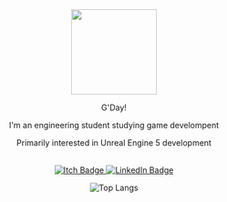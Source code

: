  <div id="badges" align="center"> 
  

   <img src="https://github.com/user-attachments/assets/a00d92f7-1f0e-40c8-b046-e83ee089a03a" width="150"/>

   G'Day!

  I'm an engineering student studying game develompent
  
  Primarily interested in Unreal Engine 5 development<br>
  <div>
  <br>
</div>

</div>

<div id="badges" align="center"> 
   <a href="https://markkuinkinen.itch.io/">
     <img src="https://img.shields.io/badge/Itch.io-FA5C5C?style=for-the-badge&logo=itchdotio&logoColor=white" alt="Itch Badge"/>
   </a>
  <a href="https://www.linkedin.com/in/markku-inkinen/">
    <img src="https://img.shields.io/badge/LinkedIn-0077B5?style=for-the-badge&logo=linkedin&logoColor=white" alt="LinkedIn Badge"/>
  </a>
</div>

<div id="badges" align="center"> 

  
![Top Langs](https://github-readme-stats.vercel.app/api/top-langs/?username=markkuinkinen&layout=compact)

</div>

